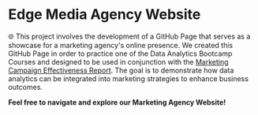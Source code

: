 # Edge Media Agency Website

🌐 This project involves the development of a GitHub Page that serves as a showcase for a marketing agency's online presence. We created this GitHub Page in order to practice one of the Data Analytics Bootcamp Courses and designed to be used in conjunction with the [Marketing Campaign Effectiveness Report](https://github.com/gdimou9/Marketing_Campaign_Effectiveness_Report). The goal is to demonstrate how data analytics can be integrated into marketing strategies to enhance business outcomes.

**Feel free to navigate and explore our Marketing Agency Website!**
